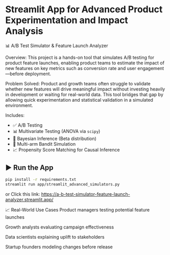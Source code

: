 # Streamlit App for Advanced Product Experimentation and Impact Analysis
📊 A/B Test Simulator & Feature Launch Analyzer

Overview:
This project is a hands-on tool that simulates A/B testing for product feature launches, enabling product teams to estimate the impact of new features on key metrics such as conversion rate and user engagement—before deployment.

Problem Solved:
Product and growth teams often struggle to validate whether new features will drive meaningful impact without investing heavily in development or waiting for real-world data. This tool bridges that gap by allowing quick experimentation and statistical validation in a simulated environment.

Includes:
- ✅ A/B Testing
- 📊 Multivariate Testing (ANOVA via `scipy`)
- 🧠 Bayesian Inference (Beta distribution)
- 🎯 Multi-arm Bandit Simulation
- 📈 Propensity Score Matching for Causal Inference

## ▶️ Run the App
```bash
pip install -r requirements.txt
streamlit run app/streamlit_advanced_simulators.py
```
or 
Click this link: https://a-b-test-simulator-feature-launch-analyzer.streamlit.app/

📈 Real-World Use Cases
Product managers testing potential feature launches

Growth analysts evaluating campaign effectiveness

Data scientists explaining uplift to stakeholders

Startup founders modeling changes before release
